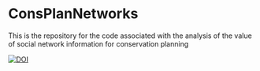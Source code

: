 # ConsPlanNetworks
This is the repository for the code associated with the analysis of the value of social network information for conservation planning 

[![DOI](https://zenodo.org/badge/147589655.svg)](https://zenodo.org/badge/latestdoi/147589655)

